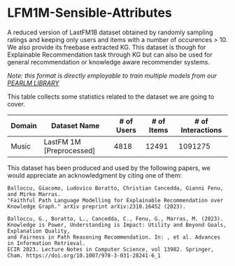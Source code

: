 # LFM1M-Sensible-Attributes
A reduced version of LastFM1B dataset obtained by randomly sampling ratings and keeping only users and items with a number of occurences > 10. We also provide its freebase extracted KG. This dataset is though for Explainable Recommendation task through KG but can also be used for general recommendation or knowledge aware recommender systems.

*Note: this format is directly employable to train multiple models from our [PEARLM LIBRARY](https://github.com/Chris1nexus/pearlm)*

This table collects some statistics related to the dataset we are going to cover.

| Domain     	| Dataset Name      	| # of Users 	| # of Items 	| # of Interactions |
|------------	|-------------------	|------------	|------------	|-------------------
| Music      	| LastFM 1M [Preprocessed]         	| 4818           	| 12491            	| 1091275                   	|

This dataset has been produced and used by the following papers, we would appreciate an acknowledgment by citing one of them:

```
Balloccu, Giacomo, Ludovico Boratto, Christian Cancedda, Gianni Fenu, and Mirko Marras. 
"Faithful Path Language Modelling for Explainable Recommendation over Knowledge Graph." arXiv preprint arXiv:2310.16452 (2023).
```

```
Balloccu, G., Boratto, L., Cancedda, C., Fenu, G., Marras, M. (2023). 
Knowledge is Power, Understanding is Impact: Utility and Beyond Goals, Explanation Quality,   
and Fairness in Path Reasoning Recommendation. In: , et al. Advances in Information Retrieval. 
ECIR 2023. Lecture Notes in Computer Science, vol 13982. Springer, 
Cham. https://doi.org/10.1007/978-3-031-28241-6_1
```
